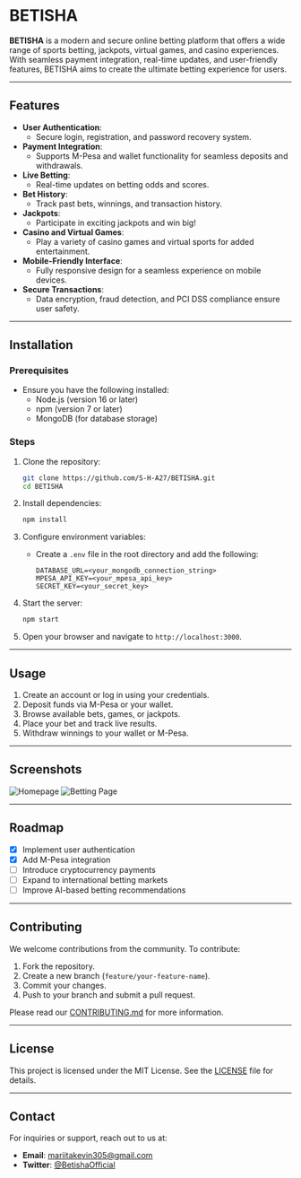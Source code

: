 # BETISHA

**BETISHA** is a modern and secure online betting platform that offers a wide range of sports betting, jackpots, virtual games, and casino experiences. With seamless payment integration, real-time updates, and user-friendly features, BETISHA aims to create the ultimate betting experience for users.

---

## Features

- **User Authentication**:
  - Secure login, registration, and password recovery system.
- **Payment Integration**:
  - Supports M-Pesa and wallet functionality for seamless deposits and withdrawals.
- **Live Betting**:
  - Real-time updates on betting odds and scores.
- **Bet History**:
  - Track past bets, winnings, and transaction history.
- **Jackpots**:
  - Participate in exciting jackpots and win big!
- **Casino and Virtual Games**:
  - Play a variety of casino games and virtual sports for added entertainment.
- **Mobile-Friendly Interface**:
  - Fully responsive design for a seamless experience on mobile devices.
- **Secure Transactions**:
  - Data encryption, fraud detection, and PCI DSS compliance ensure user safety.

---

## Installation

### Prerequisites
- Ensure you have the following installed:
  - Node.js (version 16 or later)
  - npm (version 7 or later)
  - MongoDB (for database storage)

### Steps
1. Clone the repository:
   ```bash
   git clone https://github.com/S-H-A27/BETISHA.git
   cd BETISHA
   ```

2. Install dependencies:
   ```bash
   npm install
   ```

3. Configure environment variables:
   - Create a `.env` file in the root directory and add the following:
     ```env
     DATABASE_URL=<your_mongodb_connection_string>
     MPESA_API_KEY=<your_mpesa_api_key>
     SECRET_KEY=<your_secret_key>
     ```

4. Start the server:
   ```bash
   npm start
   ```

5. Open your browser and navigate to `http://localhost:3000`.

---

## Usage

1. Create an account or log in using your credentials.
2. Deposit funds via M-Pesa or your wallet.
3. Browse available bets, games, or jackpots.
4. Place your bet and track live results.
5. Withdraw winnings to your wallet or M-Pesa.

---

## Screenshots

![Homepage](screenshots/homepage.png)
![Betting Page](screenshots/betting-page.png)

---

## Roadmap

- [x] Implement user authentication
- [x] Add M-Pesa integration
- [ ] Introduce cryptocurrency payments
- [ ] Expand to international betting markets
- [ ] Improve AI-based betting recommendations

---

## Contributing

We welcome contributions from the community. To contribute:
1. Fork the repository.
2. Create a new branch (`feature/your-feature-name`).
3. Commit your changes.
4. Push to your branch and submit a pull request.

Please read our [CONTRIBUTING.md](CONTRIBUTING.md) for more information.

---

## License

This project is licensed under the MIT License. See the [LICENSE](LICENSE) file for details.

---

## Contact

For inquiries or support, reach out to us at:
- **Email**: mariitakevin305@gmail.com
- **Twitter**: [@BetishaOfficial](https://twitter.com/BetishaOfficial)
